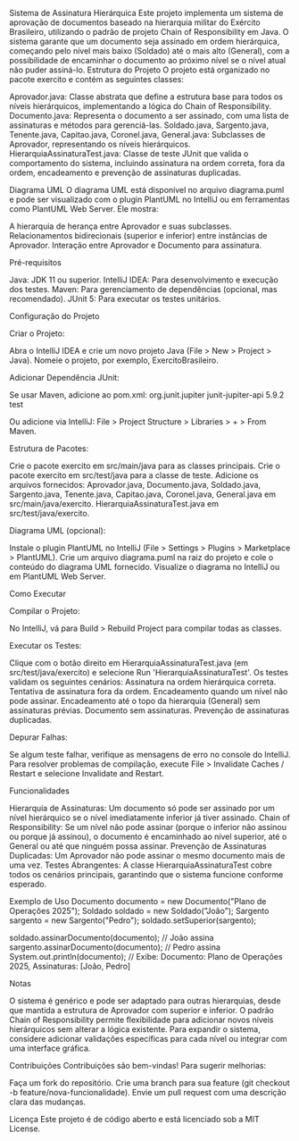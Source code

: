 Sistema de Assinatura Hierárquica
Este projeto implementa um sistema de aprovação de documentos baseado na hierarquia militar do Exército Brasileiro, utilizando o padrão de projeto Chain of Responsibility em Java. O sistema garante que um documento seja assinado em ordem hierárquica, começando pelo nível mais baixo (Soldado) até o mais alto (General), com a possibilidade de encaminhar o documento ao próximo nível se o nível atual não puder assiná-lo.
Estrutura do Projeto
O projeto está organizado no pacote exercito e contém as seguintes classes:

Aprovador.java: Classe abstrata que define a estrutura base para todos os níveis hierárquicos, implementando a lógica do Chain of Responsibility.
Documento.java: Representa o documento a ser assinado, com uma lista de assinaturas e métodos para gerenciá-las.
Soldado.java, Sargento.java, Tenente.java, Capitao.java, Coronel.java, General.java: Subclasses de Aprovador, representando os níveis hierárquicos.
HierarquiaAssinaturaTest.java: Classe de teste JUnit que valida o comportamento do sistema, incluindo assinatura na ordem correta, fora da ordem, encadeamento e prevenção de assinaturas duplicadas.

Diagrama UML
O diagrama UML está disponível no arquivo diagrama.puml e pode ser visualizado com o plugin PlantUML no IntelliJ ou em ferramentas como PlantUML Web Server. Ele mostra:

A hierarquia de herança entre Aprovador e suas subclasses.
Relacionamentos bidirecionais (superior e inferior) entre instâncias de Aprovador.
Interação entre Aprovador e Documento para assinatura.

Pré-requisitos

Java: JDK 11 ou superior.
IntelliJ IDEA: Para desenvolvimento e execução dos testes.
Maven: Para gerenciamento de dependências (opcional, mas recomendado).
JUnit 5: Para executar os testes unitários.

Configuração do Projeto

Criar o Projeto:

Abra o IntelliJ IDEA e crie um novo projeto Java (File > New > Project > Java).
Nomeie o projeto, por exemplo, ExercitoBrasileiro.


Adicionar Dependência JUnit:

Se usar Maven, adicione ao pom.xml:<dependency>
    <groupId>org.junit.jupiter</groupId>
    <artifactId>junit-jupiter-api</artifactId>
    <version>5.9.2</version>
    <scope>test</scope>
</dependency>


Ou adicione via IntelliJ: File > Project Structure > Libraries > + > From Maven.


Estrutura de Pacotes:

Crie o pacote exercito em src/main/java para as classes principais.
Crie o pacote exercito em src/test/java para a classe de teste.
Adicione os arquivos fornecidos:
Aprovador.java, Documento.java, Soldado.java, Sargento.java, Tenente.java, Capitao.java, Coronel.java, General.java em src/main/java/exercito.
HierarquiaAssinaturaTest.java em src/test/java/exercito.




Diagrama UML (opcional):

Instale o plugin PlantUML no IntelliJ (File > Settings > Plugins > Marketplace > PlantUML).
Crie um arquivo diagrama.puml na raiz do projeto e cole o conteúdo do diagrama UML fornecido.
Visualize o diagrama no IntelliJ ou em PlantUML Web Server.



Como Executar

Compilar o Projeto:

No IntelliJ, vá para Build > Rebuild Project para compilar todas as classes.


Executar os Testes:

Clique com o botão direito em HierarquiaAssinaturaTest.java (em src/test/java/exercito) e selecione Run 'HierarquiaAssinaturaTest'.
Os testes validam os seguintes cenários:
Assinatura na ordem hierárquica correta.
Tentativa de assinatura fora da ordem.
Encadeamento quando um nível não pode assinar.
Encadeamento até o topo da hierarquia (General) sem assinaturas prévias.
Documento sem assinaturas.
Prevenção de assinaturas duplicadas.




Depurar Falhas:

Se algum teste falhar, verifique as mensagens de erro no console do IntelliJ.
Para resolver problemas de compilação, execute File > Invalidate Caches / Restart e selecione Invalidate and Restart.



Funcionalidades

Hierarquia de Assinaturas: Um documento só pode ser assinado por um nível hierárquico se o nível imediatamente inferior já tiver assinado.
Chain of Responsibility: Se um nível não pode assinar (porque o inferior não assinou ou porque já assinou), o documento é encaminhado ao nível superior, até o General ou até que ninguém possa assinar.
Prevenção de Assinaturas Duplicadas: Um Aprovador não pode assinar o mesmo documento mais de uma vez.
Testes Abrangentes: A classe HierarquiaAssinaturaTest cobre todos os cenários principais, garantindo que o sistema funcione conforme esperado.

Exemplo de Uso
Documento documento = new Documento("Plano de Operações 2025");
Soldado soldado = new Soldado("João");
Sargento sargento = new Sargento("Pedro");
soldado.setSuperior(sargento);

soldado.assinarDocumento(documento); // João assina
sargento.assinarDocumento(documento); // Pedro assina
System.out.println(documento); // Exibe: Documento: Plano de Operações 2025, Assinaturas: [João, Pedro]

Notas

O sistema é genérico e pode ser adaptado para outras hierarquias, desde que mantida a estrutura de Aprovador com superior e inferior.
O padrão Chain of Responsibility permite flexibilidade para adicionar novos níveis hierárquicos sem alterar a lógica existente.
Para expandir o sistema, considere adicionar validações específicas para cada nível ou integrar com uma interface gráfica.

Contribuições
Contribuições são bem-vindas! Para sugerir melhorias:

Faça um fork do repositório.
Crie uma branch para sua feature (git checkout -b feature/nova-funcionalidade).
Envie um pull request com uma descrição clara das mudanças.

Licença
Este projeto é de código aberto e está licenciado sob a MIT License.
